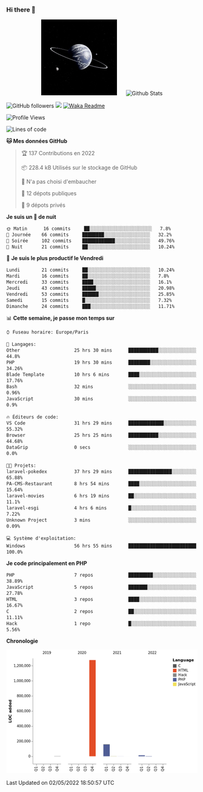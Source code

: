 ### Hi there 👋

<p align="center">
  <img src="https://github.com/Loviflo/Loviflo/blob/main/img/portrait.jpg" alt="Loviflo" height="200" style="margin-right: 20px"/>
  <img src="https://github-readme-stats.vercel.app/api?username=Loviflo&show_icons=true&theme=graywhite" alt="Github Stats" />
</p>

![GitHub followers](https://img.shields.io/github/followers/Loviflo?label=Follow&style=social)
![](https://visitor-badge.glitch.me/badge?page_id=Loviflo.Loviflo)
[![Waka Readme](https://github.com/Loviflo/Loviflo/actions/workflows/update-stats.yml/badge.svg)](https://github.com/Loviflo/Loviflo/actions/workflows/update-stats.yml)

<!--START_SECTION:waka-->
![Profile Views](http://img.shields.io/badge/Vues%20du%20profil-82-blue)

![Lines of code](https://img.shields.io/badge/Depuis%20Hello%20World%2C%20j%27ai%20%C3%A9crit-1%20Million%20Lignes%20de%20code-blue)

**🐱 Mes données GitHub** 

> 🏆 137 Contributions en 2022
 > 
> 📦 228.4 kB Utilisés sur le stockage de GitHub 
 > 
> 🚫 N'a pas choisi d'embaucher
 > 
> 📜 12 dépots publiques 
 > 
> 🔑 9 dépots privés  
 > 
**Je suis un 🦉 de nuit** 

```text
🌞 Matin      16 commits     ██░░░░░░░░░░░░░░░░░░░░░░░   7.8% 
🌆 Journée    66 commits     ████████░░░░░░░░░░░░░░░░░   32.2% 
🌃 Soirée     102 commits    ████████████░░░░░░░░░░░░░   49.76% 
🌙 Nuit       21 commits     ██░░░░░░░░░░░░░░░░░░░░░░░   10.24%

```
📅 **Je suis le plus productif le Vendredi** 

```text
Lundi        21 commits     ██░░░░░░░░░░░░░░░░░░░░░░░   10.24% 
Mardi        16 commits     ██░░░░░░░░░░░░░░░░░░░░░░░   7.8% 
Mercredi     33 commits     ████░░░░░░░░░░░░░░░░░░░░░   16.1% 
Jeudi        43 commits     █████░░░░░░░░░░░░░░░░░░░░   20.98% 
Vendredi     53 commits     ██████░░░░░░░░░░░░░░░░░░░   25.85% 
Samedi       15 commits     █░░░░░░░░░░░░░░░░░░░░░░░░   7.32% 
Dimanche     24 commits     ███░░░░░░░░░░░░░░░░░░░░░░   11.71%

```


📊 **Cette semaine, je passe mon temps sur** 

```text
⌚︎ Fuseau horaire: Europe/Paris

💬 Langages: 
Other                    25 hrs 30 mins      ███████████░░░░░░░░░░░░░░   44.8% 
PHP                      19 hrs 30 mins      ████████░░░░░░░░░░░░░░░░░   34.26% 
Blade Template           10 hrs 6 mins       ████░░░░░░░░░░░░░░░░░░░░░   17.76% 
Bash                     32 mins             ░░░░░░░░░░░░░░░░░░░░░░░░░   0.96% 
JavaScript               30 mins             ░░░░░░░░░░░░░░░░░░░░░░░░░   0.9%

🔥 Éditeurs de code: 
VS Code                  31 hrs 29 mins      █████████████░░░░░░░░░░░░   55.32% 
Browser                  25 hrs 25 mins      ███████████░░░░░░░░░░░░░░   44.68% 
DataGrip                 0 secs              ░░░░░░░░░░░░░░░░░░░░░░░░░   0.0%

🐱‍💻 Projets: 
laravel-pokedex          37 hrs 29 mins      ████████████████░░░░░░░░░   65.88% 
PA-CMS-Restaurant        8 hrs 54 mins       ████░░░░░░░░░░░░░░░░░░░░░   15.64% 
laravel-movies           6 hrs 19 mins       ██░░░░░░░░░░░░░░░░░░░░░░░   11.1% 
laravel-esgi             4 hrs 6 mins        █░░░░░░░░░░░░░░░░░░░░░░░░   7.22% 
Unknown Project          3 mins              ░░░░░░░░░░░░░░░░░░░░░░░░░   0.09%

💻 Système d'exploitation: 
Windows                  56 hrs 55 mins      █████████████████████████   100.0%

```

**Je code principalement en PHP** 

```text
PHP                      7 repos             █████████░░░░░░░░░░░░░░░░   38.89% 
JavaScript               5 repos             ███████░░░░░░░░░░░░░░░░░░   27.78% 
HTML                     3 repos             ████░░░░░░░░░░░░░░░░░░░░░   16.67% 
C                        2 repos             ██░░░░░░░░░░░░░░░░░░░░░░░   11.11% 
Hack                     1 repo              █░░░░░░░░░░░░░░░░░░░░░░░░   5.56%

```


**Chronologie**

![Chart not found](https://raw.githubusercontent.com/Loviflo/Loviflo/main/charts/bar_graph.png) 


 Last Updated on 02/05/2022 18:50:57 UTC
<!--END_SECTION:waka-->
